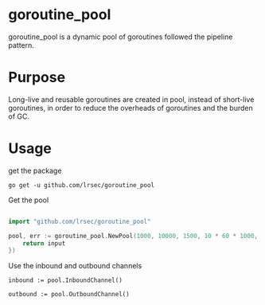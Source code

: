 # goroutine_pool

goroutine_pool is a dynamic pool of goroutines followed the pipeline pattern.

# Purpose

Long-live and reusable goroutines are created in pool, instead of short-live goroutines, in order to reduce the overheads of goroutines and the burden of GC.

# Usage

get the package

```
go get -u github.com/lrsec/goroutine_pool
```

Get the pool

```go

import "github.com/lrsec/goroutine_pool"

pool, err := goroutine_pool.NewPool(1000, 10000, 1500, 10 * 60 * 1000, 100, 100, func (input interface{}) interface{} {
    return input
})


```

Use the inbound and outbound channels

```
inbound := pool.InboundChannel()

outbound := pool.OutboundChannel()
```

